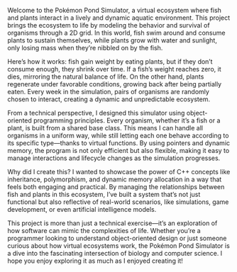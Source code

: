 Welcome to the Pokémon Pond Simulator, a virtual ecosystem where fish and plants interact in a lively and dynamic aquatic environment. 
This project brings the ecosystem to life by modeling the behavior and survival of organisms through a 2D grid. 
In this world, fish swim around and consume plants to sustain themselves, while plants grow with water and sunlight, only losing mass when they’re nibbled on by the fish.

Here’s how it works: 
fish gain weight by eating plants, but if they don’t consume enough, they shrink over time. 
If a fish’s weight reaches zero, it dies, mirroring the natural balance of life. 
On the other hand, plants regenerate under favorable conditions, growing back after being partially eaten. 
Every week in the simulation, pairs of organisms are randomly chosen to interact, creating a dynamic and unpredictable ecosystem.

From a technical perspective, I designed this simulator using object-oriented programming principles. 
Every organism, whether it’s a fish or a plant, is built from a shared base class. 
This means I can handle all organisms in a uniform way, while still letting each one behave according to its specific type—thanks to virtual functions. 
By using pointers and dynamic memory, the program is not only efficient but also flexible, making it easy to manage interactions and lifecycle changes as the simulation progresses.

Why did I create this?
I wanted to showcase the power of C++ concepts like inheritance, polymorphism, and dynamic memory allocation in a way that feels both engaging and practical. 
By managing the relationships between fish and plants in this ecosystem, I’ve built a system that’s not just functional but also reflective of real-world scenarios, like simulations, game development, or even artificial intelligence models.

This project is more than just a technical exercise—it’s an exploration of how software can mimic the complexities of life. 
Whether you’re a programmer looking to understand object-oriented design or just someone curious about how virtual ecosystems work, the Pokémon Pond Simulator is a dive into the fascinating intersection of biology and computer science. 
I hope you enjoy exploring it as much as I enjoyed creating it!
